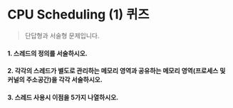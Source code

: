 # CPU Scheduling (1) 퀴즈
> 단답형과 서술형 문제입니다.


#### 1. 스레드의 정의를 서술하시오. 
#### 2. 각각의 스레드가 별도로 관리하는 메모리 영역과 공유하는 메모리 영역(프로세스 및 커널의 주소공간)을 각각 서술하시오.
#### 3. 스레드 사용시 이점을 5가지 나열하시오.
